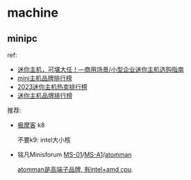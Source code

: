 # machine
## minipc
ref:
- [迷你主机，可堪大任！—商用场景/小型企业迷你主机选购指南](https://www.163.com/dy/article/ITU227RK0512MJDN.html)
- [mini主机品牌排行榜](https://www.jd.com/phb/67017c788be42fffa9e.html)
- [2023迷你主机热卖排行榜](https://post.smzdm.com/p/a7n7nxwg/)
- [迷你主机品牌排行榜](https://web.phb123.com/pinpai/top60697.html)

推荐:
- [极摩客](https://www.gmktec.cn) k8

    不要k9: intel大小核
- 铭凡Minisforum [MS-01](https://www.minisforum.com/new/support?lang=cn#/support/page/spec/108)/[MS-A1](https://www.ithome.com/0/783/345.htm)/[atomman](https://store.minisforum.com/products/atomman-g7-pt)

    [atomman是高端子品牌, 有intel+amd cpu](https://news.mydrivers.com/1/980/980846_all.htm).
